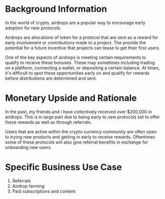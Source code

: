 # Background Information

In the world of crypto, airdrops are a popular way to encourage early adoption for new protocols.

Airdrops are allocations of token for a protocol that are sent as a reward for early involvement or contributions made to a project. The provide the potential for a future incentive that projects can tease to get their first users.

One of the key aspects of airdrops is meeting certain requirements to qualify to receive these bonuses. These may sometimes including trading on a platform, connecting a wallet, or depositing a certain balance. At times, it's difficult to spot these opportunities early on and qualify for rewards before distributions are determined and sent.

# Monetary Upside and Rationale

In the past, my friends and I have collectively received over $200,000 in airdrops. This is in large part due to being early to new protocols set to offer these rewards as well as through referrals.

Users that are active within the crypto currency community are often open to trying new products and getting in early to receive rewards. Oftentimes some of these protocols will also give referral benefits in exchange for onboarding new users.

# Specific Business Use Case

1. Referrals
2. Airdrop farming
3. Paid subscriptions and content